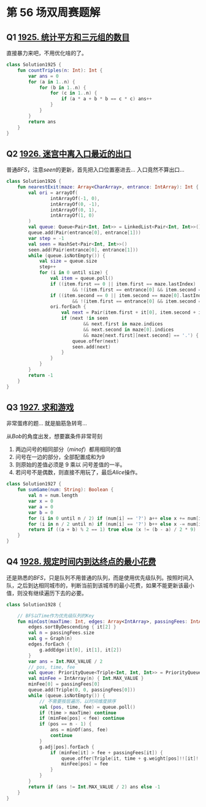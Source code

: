 # 第 56 场双周赛题解

## Q1 [1925. 统计平方和三元组的数目](https://leetcode-cn.com/problems/count-square-sum-triples/)

直接暴力来吧，不用优化啥的了。

```kotlin
class Solution1925 {
    fun countTriples(n: Int): Int {
        var ans = 0
        for (a in 1..n) {
            for (b in 1..n) {
                for (c in 1..n) {
                    if (a * a + b * b == c * c) ans++
                }
            }
        }
        return ans
    }
}
```

## Q2 [1926. 迷宫中离入口最近的出口](https://leetcode-cn.com/problems/nearest-exit-from-entrance-in-maze/)

普通$BFS$，注意$seen$的更新，首先把入口位置塞进去... 入口竟然不算出口...

```kotlin
class Solution1926 {
    fun nearestExit(maze: Array<CharArray>, entrance: IntArray): Int {
        val ori = arrayOf(
                intArrayOf(-1, 0),
                intArrayOf(0, -1),
                intArrayOf(0, 1),
                intArrayOf(1, 0)
        )
        val queue: Queue<Pair<Int, Int>> = LinkedList<Pair<Int, Int>>()
        queue.add(Pair(entrance[0], entrance[1]))
        var step = -1
        val seen = HashSet<Pair<Int, Int>>()
        seen.add(Pair(entrance[0], entrance[1]))
        while (queue.isNotEmpty()) {
            val size = queue.size
            step++
            for (i in 0 until size) {
                val item = queue.poll()
                if ((item.first == 0 || item.first == maze.lastIndex)
                        && !(item.first == entrance[0] && item.second == entrance[1])) return step
                if ((item.second == 0 || item.second == maze[0].lastIndex)
                        && !(item.first == entrance[0] && item.second == entrance[1])) return step
                ori.forEach {
                    val next = Pair(item.first + it[0], item.second + it[1])
                    if (next !in seen
                            && next.first in maze.indices
                            && next.second in maze[0].indices
                            && maze[next.first][next.second] == '.') {
                        queue.offer(next)
                        seen.add(next)
                    }
                }
            }
        }
        return -1
    }
}
```

## Q3 [1927. 求和游戏](https://leetcode-cn.com/problems/sum-game/)

非常蛋疼的题... 就是脑筋急转弯...

从$Bob$的角度出发，想要赢条件非常苛刻

1. 两边问号的相同部分（$minof$）都用相同的值
2. 问号在一边的部分，全部配置成和为$9$
3. 则原始的差值必须是 $9$ 乘以 问号差值的一半。
4. 若问号不是偶数，则直接不用玩了，最后$Alice$操作。

```kotlin
class Solution1927 {
    fun sumGame(num: String): Boolean {
        val n = num.length
        var x = 0
        var a = 0
        var b = 0
        for (i in 0 until n / 2) if (num[i] == '?') a++ else x += num[i] - '0'
        for (i in n / 2 until n) if (num[i] == '?') b++ else x -= num[i] - '0'
        return if ((a + b) % 2 == 1) true else (x != (b - a) / 2 * 9)
    }
}
```

## Q4 [1928. 规定时间内到达终点的最小花费](https://leetcode-cn.com/problems/minimum-cost-to-reach-destination-in-time/)

还是熟悉的$BFS$，只是队列不用普通的队列，而是使用优先级队列。按照时间入队，之后到达相同城市的，判断当前到该城市的最小花费，如果不能更新该最小值，则没有继续遍历下去的必要。

```kotlin
class Solution1928 {

    // BFS以Time作为优先级队列的Key
    fun minCost(maxTime: Int, edges: Array<IntArray>, passingFees: IntArray): Int {
        edges.sortByDescending { it[2] }
        val n = passingFees.size
        val g = Graph(n)
        edges.forEach {
            g.addEdge(it[0], it[1], it[2])
        }
        var ans = Int.MAX_VALUE / 2
        // pos, time, fee
        val queue: PriorityQueue<Triple<Int, Int, Int>> = PriorityQueue(compareBy { it.second })
        val minFee = IntArray(n) { Int.MAX_VALUE }
        minFee[0] = passingFees[0]
        queue.add(Triple(0, 0, passingFees[0]))
        while (queue.isNotEmpty()) {
            // 不需要按层遍历，以时间维度排序
            val (pos, time, fee) = queue.poll()
            if (time > maxTime) continue
            if (minFee[pos] < fee) continue
            if (pos == n - 1) {
                ans = minOf(ans, fee)
                continue
            }
            g.adj[pos].forEach {
                if (minFee[it] > fee + passingFees[it]) {
                    queue.offer(Triple(it, time + g.weight[pos]!![it]!!, fee + passingFees[it]))
                    minFee[pos] = fee
                }
            }
        }
        return if (ans != Int.MAX_VALUE / 2) ans else -1
    }
}
```

